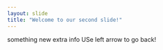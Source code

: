 ```yaml
---
layout: slide
title: "Welcome to our second slide!"
---
```

something new extra info
USe left arrow to go back!
